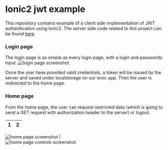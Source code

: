 # Ionic2 jwt example
This repository contains example of a client side implementation of JWT authentication using Ionic2.
The server side code related to this project can be found [here](https://github.com/letsila/slim3-jwt-example)

### Login page
The login page is as simple as every login page, with a login and passwords input.
![login page screenshot](https://raw.githubusercontent.com/letsila/ionic2-jwt-example/master/screenshots/login.png)

Once the user have provided valid credentials, a token will be issued by the server and saved
under localstorage on our ionic app. Then the user is redirected to the home page.

### Home page
From the home page, the user can request restricted data (which is going to send a GET request with authorization header to the server) or logout.

1            |  2
:-------------------------:|:-------------------------:

![home page screenshot](https://raw.githubusercontent.com/letsila/ionic2-jwt-example/master/screenshots/home-page.png)  |  
![home page controls screenshot](https://raw.githubusercontent.com/letsila/ionic2-jwt-example/master/screenshots/home-page-buttons.png)





